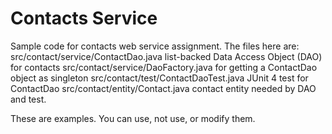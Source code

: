 Contacts Service
================

Sample code for contacts web service assignment.
The files here are:
  src/contact/service/ContactDao.java   list-backed Data Access Object (DAO) for contacts
  src/contact/service/DaoFactory.java   for getting a ContactDao object as singleton
  src/contact/test/ContactDaoTest.java  JUnit 4 test for ContactDao
  src/contact/entity/Contact.java       contact entity needed by DAO and test.
  
These are examples. You can use, not use, or modify them.
